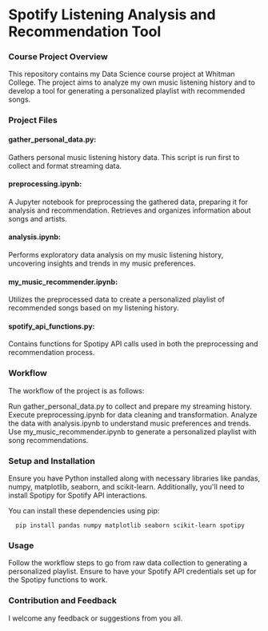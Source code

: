 # Spotify Listening Analysis and Recommendation Tool
### Course Project Overview
This repository contains my Data Science course project at Whitman College. The project aims to analyze my own music listening history and to develop a tool for generating a personalized playlist with recommended songs.

### Project Files
#### gather_personal_data.py: 
Gathers personal music listening history data. This script is run first to collect and format streaming data.
#### preprocessing.ipynb: 
A Jupyter notebook for preprocessing the gathered data, preparing it for analysis and recommendation. Retrieves and organizes information about songs and artists.
#### analysis.ipynb: 
Performs exploratory data analysis on my music listening history, uncovering insights and trends in my music preferences.
#### my_music_recommender.ipynb: 
Utilizes the preprocessed data to create a personalized playlist of recommended songs based on my listening history.
#### spotify_api_functions.py: 
Contains functions for Spotipy API calls used in both the preprocessing and recommendation process.

### Workflow
The workflow of the project is as follows:

Run gather_personal_data.py to collect and prepare my streaming history.
Execute preprocessing.ipynb for data cleaning and transformation.
Analyze the data with analysis.ipynb to understand music preferences and trends.
Use my_music_recommender.ipynb to generate a personalized playlist with song recommendations.
### Setup and Installation
Ensure you have Python installed along with necessary libraries like pandas, numpy, matplotlib, seaborn, and scikit-learn. Additionally, you'll need to install Spotipy for Spotify API interactions.

You can install these dependencies using pip:

      pip install pandas numpy matplotlib seaborn scikit-learn spotipy

### Usage
Follow the workflow steps to go from raw data collection to generating a personalized playlist. Ensure to have your Spotify API credentials set up for the Spotipy functions to work.

### Contribution and Feedback
I welcome any feedback or suggestions from you all.
